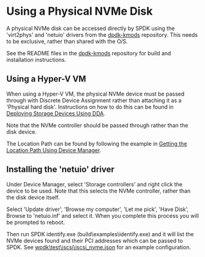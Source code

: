 # Using a Physical NVMe Disk

A physical NVMe disk can be accessed directly by SPDK using the 'virt2phys' and 'netuio' drivers from the [dpdk-kmods](https://git.dpdk.org/dpdk-kmods/)
repository. This needs to be exclusive, rather than shared with the O/S.

See the README files in the [dpdk-kmods](https://git.dpdk.org/dpdk-kmods/) repository for build and installation instructions.

## Using a Hyper-V VM

When using a Hyper-V VM, the physical NVMe device must be passed through with Discrete Device Assignment rather than attaching it as a 'Physical hard disk'. Instructions on how to do this can be found in [Deploying Storage Devices Using DDA](https://docs.microsoft.com/en-us/windows-server/virtualization/hyper-v/deploy/deploying-storage-devices-using-dda).

Note that the NVMe controller should be passed through rather than the disk device.

The Location Path can be found by following the example in [Getting the Location Path Using Device Manager](https://docs.microsoft.com/en-us/windows-server/virtualization/hyper-v/plan/plan-for-deploying-devices-using-discrete-device-assignment#getting-the-location-path-by-using-device-manager).

## Installing the 'netuio' driver

Under Device Manager, select 'Storage controllers' and right click the device to be used. Note that this selects the NVMe controller, rather than the disk device itself.

Select 'Update driver', 'Browse my computer', 'Let me pick', 'Have Disk', Browse to 'netuio.inf' and select it. When you complete this process you will be prompted to reboot.

Then run SPDK identify.exe (build\examples\identify.exe) and it will list the NVMe devices found and their PCI addresses which can be passed to SPDK. See [wpdk\test\iscsi\iscsi_nvme.json](https://github.com/wpdk/wpdk/blob/master/test/iscsi/iscsi_nvme.json) for an example configuration.
